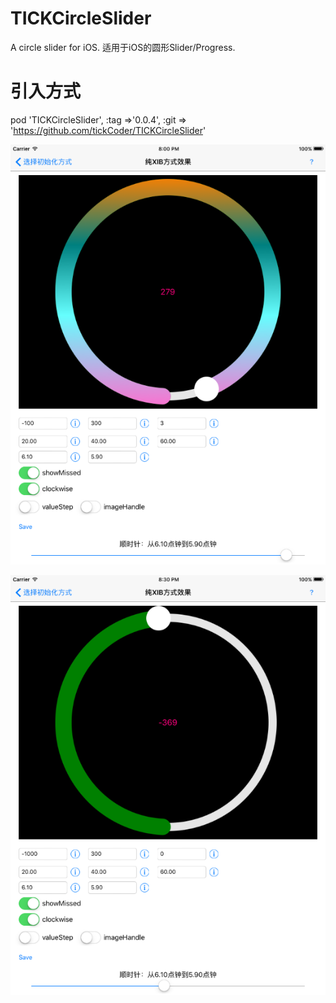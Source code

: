 # TICKCircleSlider
A circle slider for iOS.
适用于iOS的圆形Slider/Progress.

# 引入方式
pod 'TICKCircleSlider', :tag =>'0.0.4', :git => 'https://github.com/tickCoder/TICKCircleSlider'


![截图1](https://github.com/tickCoder/TICKCircleSlider/blob/master/TICKCircleSlider/Screenshot/Simulator%20Screen%20Shot%202016.01.31.Sunday%2C%2020.00.46.GMT%2B8.png)

![截图2](https://github.com/tickCoder/TICKCircleSlider/blob/master/TICKCircleSlider/Screenshot/Simulator%20Screen%20Shot%202016.01.31.Sunday%2C%2020.30.38.GMT%2B8.png)
